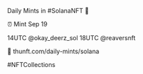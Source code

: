 Daily Mints in #SolanaNFT 🚀

⏰ Mint Sep 19

14UTC @okay_deerz_sol
18UTC @reaversnft

🔗 thunft.com/daily-mints/solana

#NFTCollections